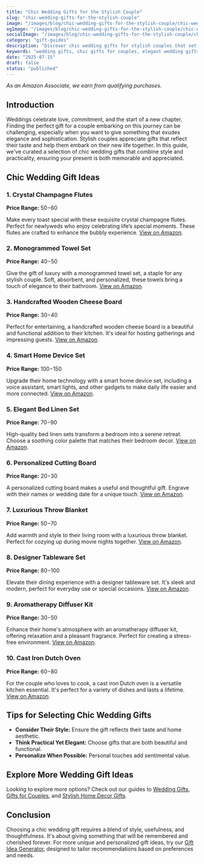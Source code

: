 ```yaml
---
title: "Chic Wedding Gifts for the Stylish Couple"
slug: "chic-wedding-gifts-for-the-stylish-couple"
image: "/images/blog/chic-wedding-gifts-for-the-stylish-couple/chic-wedding-gifts-for-the-stylish-couple-banner.webp"
ogImage: "/images/blog/chic-wedding-gifts-for-the-stylish-couple/chic-wedding-gifts-for-the-stylish-couple-og.webp"
socialImage: "/images/blog/chic-wedding-gifts-for-the-stylish-couple/chic-wedding-gifts-for-the-stylish-couple-social.webp"
category: "gift-guides"
description: "Discover chic wedding gifts for stylish couples that set them up for life together—browse our elegant picks!"
keywords: "wedding gifts, chic gifts for couples, elegant wedding gifts, practical wedding gifts, personalized wedding gifts"
date: "2025-07-15"
draft: false
status: "published"
---
```


*As an Amazon Associate, we earn from qualifying purchases.*

## Introduction

Weddings celebrate love, commitment, and the start of a new chapter. Finding the perfect gift for a couple embarking on this journey can be challenging, especially when you want to give something that exudes elegance and sophistication. Stylish couples appreciate gifts that reflect their taste and help them embark on their new life together. In this guide, we've curated a selection of chic wedding gifts that combine style and practicality, ensuring your present is both memorable and appreciated.

## Chic Wedding Gift Ideas

### 1. Crystal Champagne Flutes
**Price Range:** $50-$60

Make every toast special with these exquisite crystal champagne flutes. Perfect for newlyweds who enjoy celebrating life’s special moments. These flutes are crafted to enhance the bubbly experience. <a href="https://www.amazon.com/s?k=crystal+champagne+flutes&tag=bright-gift-20" class="amazon-link" target="_blank" rel="noopener">View on Amazon</a>.

### 2. Monogrammed Towel Set
**Price Range:** $40-$50

Give the gift of luxury with a monogrammed towel set, a staple for any stylish couple. Soft, absorbent, and personalized, these towels bring a touch of elegance to their bathroom. <a href="https://www.amazon.com/s?k=monogrammed+towel+set&tag=bright-gift-20" class="amazon-link" target="_blank" rel="noopener">View on Amazon</a>.

### 3. Handcrafted Wooden Cheese Board
**Price Range:** $30-$40

Perfect for entertaining, a handcrafted wooden cheese board is a beautiful and functional addition to their kitchen. It's ideal for hosting gatherings and impressing guests. <a href="https://www.amazon.com/s?k=handcrafted+wooden+cheese+board&tag=bright-gift-20" class="amazon-link" target="_blank" rel="noopener">View on Amazon</a>.

### 4. Smart Home Device Set
**Price Range:** $100-$150

Upgrade their home technology with a smart home device set, including a voice assistant, smart lights, and other gadgets to make daily life easier and more connected. <a href="https://www.amazon.com/s?k=smart+home+device+set&tag=bright-gift-20" class="amazon-link" target="_blank" rel="noopener">View on Amazon</a>.

### 5. Elegant Bed Linen Set
**Price Range:** $70-$90

High-quality bed linen sets transform a bedroom into a serene retreat. Choose a soothing color palette that matches their bedroom decor. <a href="https://www.amazon.com/s?k=elegant+bed+linen+set&tag=bright-gift-20" class="amazon-link" target="_blank" rel="noopener">View on Amazon</a>.

### 6. Personalized Cutting Board
**Price Range:** $20-$30

A personalized cutting board makes a useful and thoughtful gift. Engrave with their names or wedding date for a unique touch. <a href="https://www.amazon.com/s?k=personalized+cutting+board&tag=bright-gift-20" class="amazon-link" target="_blank" rel="noopener">View on Amazon</a>.

### 7. Luxurious Throw Blanket
**Price Range:** $50-$70

Add warmth and style to their living room with a luxurious throw blanket. Perfect for cozying up during movie nights together. <a href="https://www.amazon.com/s?k=luxurious+throw+blanket&tag=bright-gift-20" class="amazon-link" target="_blank" rel="noopener">View on Amazon</a>.

### 8. Designer Tableware Set
**Price Range:** $80-$100

Elevate their dining experience with a designer tableware set. It's sleek and modern, perfect for everyday use or special occasions. <a href="https://www.amazon.com/s?k=designer+tableware+set&tag=bright-gift-20" class="amazon-link" target="_blank" rel="noopener">View on Amazon</a>.

### 9. Aromatherapy Diffuser Kit
**Price Range:** $30-$50

Enhance their home's atmosphere with an aromatherapy diffuser kit, offering relaxation and a pleasant fragrance. Perfect for creating a stress-free environment. <a href="https://www.amazon.com/s?k=aromatherapy+diffuser+kit&tag=bright-gift-20" class="amazon-link" target="_blank" rel="noopener">View on Amazon</a>.

### 10. Cast Iron Dutch Oven
**Price Range:** $60-$80

For the couple who loves to cook, a cast iron Dutch oven is a versatile kitchen essential. It's perfect for a variety of dishes and lasts a lifetime. <a href="https://www.amazon.com/s?k=cast+iron+dutch+oven&tag=bright-gift-20" class="amazon-link" target="_blank" rel="noopener">View on Amazon</a>.

## Tips for Selecting Chic Wedding Gifts

- **Consider Their Style:** Ensure the gift reflects their taste and home aesthetic.
- **Think Practical Yet Elegant:** Choose gifts that are both beautiful and functional.
- **Personalize When Possible:** Personal touches add sentimental value.

## Explore More Wedding Gift Ideas

Looking to explore more options? Check out our guides to [Wedding Gifts](https://bright-gift.com/wedding-gifts), [Gifts for Couples](https://bright-gift.com/gifts-for-couples), and [Stylish Home Decor Gifts](https://bright-gift.com/stylish-home-decor-gifts).

## Conclusion

Choosing a chic wedding gift requires a blend of style, usefulness, and thoughtfulness. It's about giving something that will be remembered and cherished forever. For more unique and personalized gift ideas, try our [Gift Idea Generator](https://bright-gift.com), designed to tailor recommendations based on preferences and needs.
